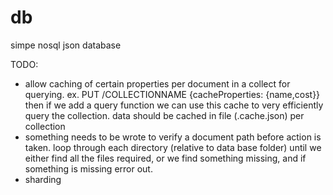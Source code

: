 # db
simpe nosql json database 


TODO:

- allow caching of certain properties per document in a collect for querying. ex. PUT /COLLECTIONNAME {cacheProperties: {name,cost}} then if we add a query function we can use this cache to very efficiently query the collection. data should be cached in file (.cache.json) per collection
- something needs to be wrote to verify a document path before action is taken. loop through each directory (relative to data base folder) until we either find all the files required, or we find something missing, and if something is missing error out.
- sharding  